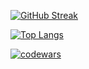 [![GitHub Streak](https://github-readme-streak-stats.herokuapp.com/?user=microzavrik)](https://git.io/streak-stats)


[![Top Langs](https://github-readme-stats.vercel.app/api/top-langs/?username=microzavrik&layout=compact)](https://github.com/microzavrik/github-readme-stats)

[![codewars](https://www.codewars.com/users/username/badges/large)](https://www.codewars.com/users/kakhovkanextgenhacker)   
